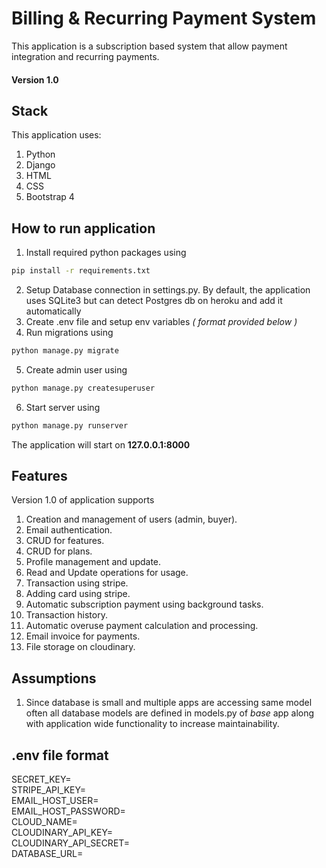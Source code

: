 # Billing & Recurring Payment System
This application is a subscription based system that allow payment integration and recurring payments.
#### Version 1.0
## Stack
This application uses:
1. Python
2. Django
3. HTML
4. CSS
5. Bootstrap 4

## How to run application
1. Install required python packages using
```bash
pip install -r requirements.txt
```
2. Setup Database connection in settings.py. 
By default, the application uses SQLite3 but can 
detect Postgres db on heroku and add it automatically
3. Create .env file and setup env variables *( format provided below )*
4. Run migrations using
```bash
python manage.py migrate
```
5. Create admin user using
```bash
python manage.py createsuperuser 
```
6. Start server using
```bash
python manage.py runserver 
```
The application will start on **127.0.0.1:8000**

## Features
Version 1.0 of application supports
1. Creation and management of users (admin, buyer).
2. Email authentication.
3. CRUD for features.
4. CRUD for plans.
5. Profile management and update.
6. Read and Update operations for usage.
7. Transaction using stripe.
8. Adding card using stripe.
9. Automatic subscription payment using background tasks.
10. Transaction history.
11. Automatic overuse payment calculation and processing.
12. Email invoice for payments.
13. File storage on cloudinary.

## Assumptions
1. Since database is small and multiple apps are accessing 
same model often all database models are defined in models.py 
of *base* app along with application wide functionality to
increase maintainability.

## .env file format

SECRET_KEY=  
STRIPE_API_KEY=  
EMAIL_HOST_USER=  
EMAIL_HOST_PASSWORD=  
CLOUD_NAME=  
CLOUDINARY_API_KEY=  
CLOUDINARY_API_SECRET=  
DATABASE_URL=  
